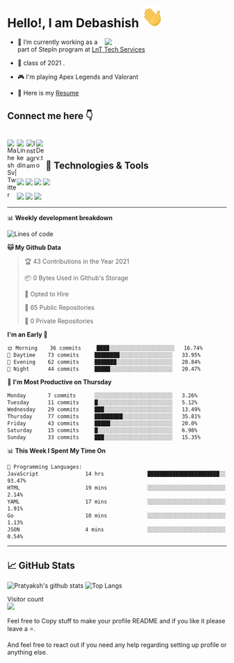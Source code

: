 # Hello!, I am Debashish <img src="https://github.com/debasish2110/debasish2110/blob/master/wave.gif" width="50px">

<img align="right" src="https://media.giphy.com/media/PiQejEf31116URju4V/giphy.gif" width="280" height="auto" />

- 🔭 I’m currently working as a part of StepIn program at [LnT Tech Services](https://www.ltts.com/)
  

- 🌱 class of 2021 . 
 

- 🎮 I'm playing Apex Legends and Valorant

- 📙 Here is my [Resume](https://drive.google.com/file/d/1OtUfjfdhOZ55EBjVEVCZlOMXPtzJiOs7/view?usp=sharing)

## Connect me here 👇

<br />
<a href="https://twitter.com/Debashish2110">
  <img align="left" alt="Mahesh Sv| Twitter" width="22px" src="https://cdn.jsdelivr.net/npm/simple-icons@v3/icons/twitter.svg" />
</a>
<a href="https://www.linkedin.com/in/debashish98/">
  <img align="left" alt="Linkedin" width="22px" src="https://cdn.jsdelivr.net/npm/simple-icons@v3/icons/linkedin.svg" />
</a>
<a href="https://www.instagram.com/_da_wanderlust_/">
  <img align="left" alt="Instagram" width="22px" src="https://cdn.jsdelivr.net/npm/simple-icons@v3/icons/instagram.svg" />
</a>
<a href="https://dev.to/debasish2110">
  <img align="left" alt="Dev.to" src="https://d2fltix0v2e0sb.cloudfront.net/dev-badge.svg" alt="Debashish's DEV Profile" width="22">
</a> 
<br />

## 🔧 Technologies & Tools

<a href="#">![](https://img.shields.io/badge/python%20-%2314354C.svg?&style=for-the-badge&logo=python&logoColor=white)</a>
<a href="#">![](https://img.shields.io/badge/java-%23ED8B00.svg?&style=for-the-badge&logo=java&logoColor=white)</a>
<a href="#">![](https://img.shields.io/badge/django%20-%23092E20.svg?&style=for-the-badge&logo=django&logoColor=white)</a>
<a href="#">![](https://img.shields.io/badge/flask%20-%23000.svg?&style=for-the-badge&logo=flask&logoColor=white)</a>

<a href="#">![](https://img.shields.io/badge/mysql-%2300f.svg?&style=for-the-badge&logo=mysql&logoColor=white)</a>
<a href="#">![](https://img.shields.io/badge/sqlite-%2307405e.svg?&style=for-the-badge&logo=sqlite&logoColor=white)</a>
<a href="#">![](https://img.shields.io/badge/MongoDB-%234ea94b.svg?&style=for-the-badge&logo=mongodb&logoColor=white)</a>

-------

📊 **Weekly development breakdown**
<!--START_SECTION:waka-->
![Lines of code](https://img.shields.io/badge/From%20Hello%20World%20I%27ve%20Written-1.9%20million%20lines%20of%20code-blue)

**🐱 My Github Data** 

> 🏆 43 Contributions in the Year 2021
 > 
> 📦 0 Bytes Used in Github's Storage 
 > 
> 💼 Opted to Hire
 > 
> 📜 65 Public Repositories 
 > 
> 🔑 0 Private Repositories  
 > 
**I'm an Early 🐤** 

```text
🌞 Morning    36 commits     ████░░░░░░░░░░░░░░░░░░░░░   16.74% 
🌆 Daytime    73 commits     ████████░░░░░░░░░░░░░░░░░   33.95% 
🌃 Evening    62 commits     ███████░░░░░░░░░░░░░░░░░░   28.84% 
🌙 Night      44 commits     █████░░░░░░░░░░░░░░░░░░░░   20.47%

```
📅 **I'm Most Productive on Thursday** 

```text
Monday       7 commits      ░░░░░░░░░░░░░░░░░░░░░░░░░   3.26% 
Tuesday      11 commits     █░░░░░░░░░░░░░░░░░░░░░░░░   5.12% 
Wednesday    29 commits     ███░░░░░░░░░░░░░░░░░░░░░░   13.49% 
Thursday     77 commits     █████████░░░░░░░░░░░░░░░░   35.81% 
Friday       43 commits     █████░░░░░░░░░░░░░░░░░░░░   20.0% 
Saturday     15 commits     █░░░░░░░░░░░░░░░░░░░░░░░░   6.98% 
Sunday       33 commits     ███░░░░░░░░░░░░░░░░░░░░░░   15.35%

```


📊 **This Week I Spent My Time On** 

```text
💬 Programming Languages: 
JavaScript               14 hrs              ███████████████████████░░   93.47% 
HTML                     19 mins             ░░░░░░░░░░░░░░░░░░░░░░░░░   2.14% 
YAML                     17 mins             ░░░░░░░░░░░░░░░░░░░░░░░░░   1.91% 
Go                       10 mins             ░░░░░░░░░░░░░░░░░░░░░░░░░   1.13% 
JSON                     4 mins              ░░░░░░░░░░░░░░░░░░░░░░░░░   0.54%

```


<!--END_SECTION:waka-->

-------

## &#x1f4c8; GitHub Stats

![Pratyaksh's github stats](https://github-readme-stats.vercel.app/api?username=dexterpuru&theme=tokyonight&count_private=true&show_icons=true)
![Top Langs](https://github-readme-stats.vercel.app/api/top-langs/?username=dexterpuru&layout=compact&theme=tokyonight)

Visitor count<br>
<img src="https://profile-counter.glitch.me/dexterpuru/count.svg" />

Feel free to Copy stuff to make your profile README
and if you like it please leave a :star:.

And feel free to react out if you need any help regarding setting up profile or anything else.


<!-- links to social media icons -->

[1.1]: https://raw.githubusercontent.com/dexterpuru/dexterpuru/master/linkedin-3-16.png (LinkedIn icon)
[2.1]: http://i.imgur.com/0o48UoR.png (github icon)
[3.1]: http://i.imgur.com/tXSoThF.png (twitter icon)

<!-- Link to social media -->

[1]: https://www.linkedin.com/in/dexterpuru/
[2]: https://github.com/dexterpuru
[3]: https://twitter.com/saini_pratyaksh
